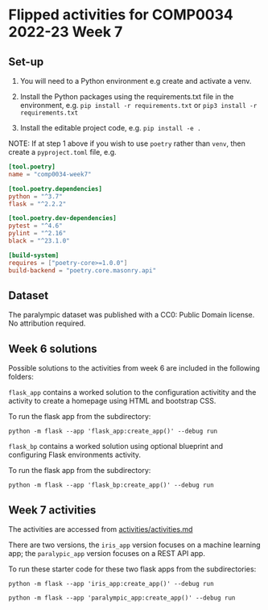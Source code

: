 # Flipped activities for COMP0034 2022-23 Week 7

## Set-up

1. You will need to a Python environment e.g create and activate a venv.

2. Install the Python packages using the requirements.txt file in the environment, e.g. `pip install -r requirements.txt` or `pip3 install -r requirements.txt`

3. Install the editable project code, e.g. `pip install -e .`

NOTE: If at step 1 above if you wish to use `poetry` rather than `venv`, then create a `pyproject.toml` file, e.g.

```toml
[tool.poetry]
name = "comp0034-week7"

[tool.poetry.dependencies]
python = "^3.7"
flask = "^2.2.2"

[tool.poetry.dev-dependencies]
pytest = "^4.6"
pylint = "^2.16"
black = "^23.1.0"

[build-system]
requires = ["poetry-core>=1.0.0"]
build-backend = "poetry.core.masonry.api"

```

## Dataset

The paralympic dataset was published with a CC0: Public Domain license. No attribution required.

## Week 6 solutions

Possible solutions to the activities from week 6 are included in the following folders:

`flask_app` contains a worked solution to the configuration activitity and the activity to create a homepage using HTML and bootstrap CSS.

To run the flask app from the subdirectory:

```terminal
python -m flask --app 'flask_app:create_app()' --debug run
```

`flask_bp` contains a worked solution using optional blueprint and configuring Flask environments activity.

To run the flask app from the subdirectory:

```terminal
python -m flask --app 'flask_bp:create_app()' --debug run
```

## Week 7 activities

The activities are accessed from [activities/activities.md](/activities/activities.md)

There are two versions, the `iris_app` version focuses on a machine learning app; the `paralypic_app` version focuses on a REST API app.

To run these starter code for these two flask apps from the subdirectories:

```terminal
python -m flask --app 'iris_app:create_app()' --debug run
```

```terminal
python -m flask --app 'paralympic_app:create_app()' --debug run
```
